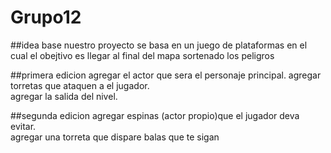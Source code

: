 # Grupo12 

##idea base
nuestro proyecto se basa en un juego de plataformas en el cual el obejtivo es llegar al final del mapa sortenado los peligros

##primera edicion
agregar el actor que sera el personaje principal.
 agregar torretas que ataquen a el jugador.  
 agregar la salida del nivel. 
 
##segunda edicion 
agregar espinas (actor propio)que el jugador deva evitar.  
 agregar una torreta que dispare balas que te sigan 
